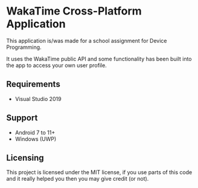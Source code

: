 # WakaTime Cross-Platform Application

This application is/was made for a school assignment for Device Programming.


It uses the WakaTime public API and some functionality has been built into the app to access your own user profile.

## Requirements

- Visual Studio 2019

## Support

- Android 7 to 11+
- Windows (UWP)

## Licensing

This project is licensed under the MIT license, if you use parts of this code and it really helped you then you may give credit (or not).
